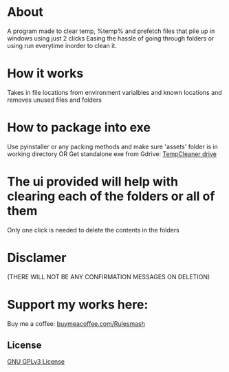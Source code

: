 # About
A program made to clear temp, %temp% and prefetch files that pile up in windows using just 2 clicks
Easing the hassle of going through folders or using run everytime inorder to clean it.

# How it works
Takes in file locations from environment varialbles and known locations and removes unused files and folders

# How to package into exe
Use pyinstaller or any packing methods and make sure 'assets' folder is in working directory
OR
Get standalone exe from Gdrive: [TempCleaner drive](https://drive.google.com/file/d/1h7XS_ZIWnlsalbrNN44MI9tUSRDirIdk/view?usp=drive_link)

# The ui provided will help with clearing each of the folders or all of them
Only one click is needed to delete the contents in the folders

# Disclamer 
(THERE WILL NOT BE ANY CONFIRMATION MESSAGES ON DELETION)

# Support my works here:
Buy me a coffee: [buymeacoffee.com/Rulesmash](https://buymeacoffee.com/rulesmash)

## License
[GNU GPLv3 License](LICENSE)
